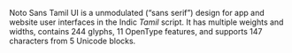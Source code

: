Noto Sans Tamil UI is a unmodulated (“sans serif”) design for app and website user interfaces in the Indic _Tamil_ script. It has multiple weights and widths, contains 244 glyphs, 11 OpenType features, and supports 147 characters from 5 Unicode blocks.